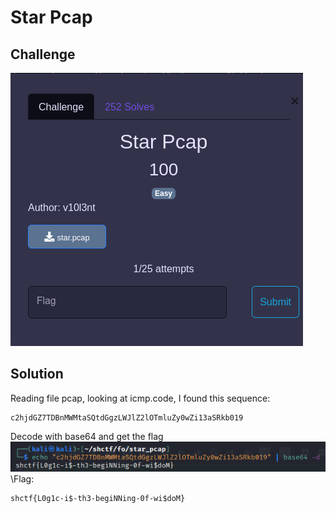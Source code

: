 # Star Pcap
## Challenge
![challenge](https://github.com/TwentySick/CTF/blob/a10324581a23c6077084f9e075a5b07999a33ca1/2022/Space%20Heroes%20CTF/forensics/star_pcap/images/challenge.png)
## Solution
Reading file pcap, looking at icmp.code, I found this sequence:
```
c2hjdGZ7TDBnMWMtaSQtdGgzLWJlZ2lOTmluZy0wZi13aSRkb019
```
Decode with base64 and get the flag\
![decode](https://github.com/TwentySick/CTF/blob/a10324581a23c6077084f9e075a5b07999a33ca1/2022/Space%20Heroes%20CTF/forensics/star_pcap/images/decode.png)\
\Flag:
```
shctf{L0g1c-i$-th3-begiNNing-0f-wi$doM}
```
